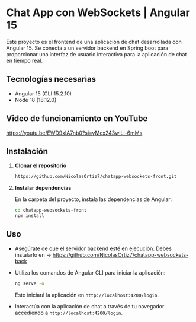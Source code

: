 # Chat App con WebSockets | Angular 15

Este proyecto es el frontend de una aplicación de chat desarrollada con Angular 15. Se conecta a un servidor backend en Spring boot para proporcionar una interfaz de usuario interactiva para la aplicación de chat en tiempo real.

## Tecnologías necesarias

- Angular 15 (CLI 15.2.10)
- Node 18 (18.12.0)

## Video de funcionamiento en YouTube
https://youtu.be/EWD9xIA7nb0?si=yMcx243wiLl-6mMs

## Instalación

1. **Clonar el repositorio**

    ```bash
    https://github.com/NicolasOrtiz7/chatapp-websockets-front.git
    ```

2. **Instalar dependencias**

    En la carpeta del proyecto, instala las dependencias de Angular:

    ```bash
    cd chatapp-websockets-front
    npm install
    ```

## Uso

- Asegúrate de que el servidor backend esté en ejecución. Debes instalarlo en -> https://github.com/NicolasOrtiz7/chatapp-websockets-back
- Utiliza los comandos de Angular CLI para iniciar la aplicación:

    ```bash
    ng serve -o
    ```

    Esto iniciará la aplicación en `http://localhost:4200/login`.

- Interactúa con la aplicación de chat a través de tu navegador accediendo a `http://localhost:4200/login`.


